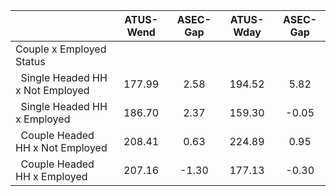 
|                      |    ATUS-Wend |     ASEC-Gap |    ATUS-Wday |     ASEC-Gap |
| -------------------- | :----------: | :----------: | :----------: | :----------: |
| Couple x Employed Status |              |              |              |              |
| &nbsp;&nbsp;Single Headed HH x Not Employed |       177.99 |         2.58 |       194.52 |         5.82 |
| &nbsp;&nbsp;Single Headed HH x Employed |       186.70 |         2.37 |       159.30 |        -0.05 |
| &nbsp;&nbsp;Couple Headed HH x Not Employed |       208.41 |         0.63 |       224.89 |         0.95 |
| &nbsp;&nbsp;Couple Headed HH x Employed |       207.16 |        -1.30 |       177.13 |        -0.30 |

